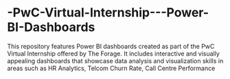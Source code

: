 # -PwC-Virtual-Internship---Power-BI-Dashboards
This repository features Power BI dashboards created as part of the PwC Virtual Internship offered by The Forage. It includes interactive and visually appealing dashboards that showcase data analysis and visualization skills in areas such as HR Analytics, Telcom Churn Rate, Call Centre Performance

